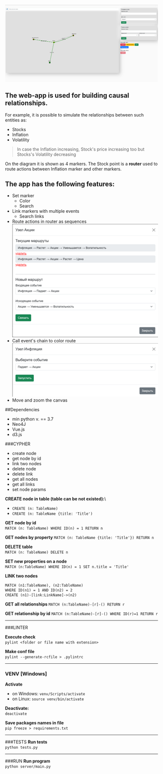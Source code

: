 ![ui.png](assets/ui.png)

## The web-app is used for building **causal relationships**.  
For example, it is possible to simulate the relationships between such entities as:
- Stocks
- Inflation
- Volatility

> In case the Inflation increasing, Stock's price increasing too but Stocks's Volatility decreasing

On the diagram it is shown as 4 markers. The Stock point is a **router** used to route actions between Inflation marker and other markers.  

## The app has the following features:
- Set marker
  - Color
  - Search
- Link markers with multiple events
  - Search links
- Route actions in router as sequences
![router.png](assets/router.png)
- Call event's chain to color route
![call.png](assets/call.png)
- Move and zoom the canvas 


##Dependencies
- min python v. == 3.7
- Neo4J
- Vue.js
- d3.js

###CYPHER
- create node
- get node by id
- link two nodes
- delete node
- delete link
- get all nodes
- get all links
- set node params

**CREATE node in table (table can be not existed):**\
- `CREATE (n: TableName)`
- `CREATE (n: TableName {title: 'Title')`

**GET node by id**\
`MATCH (n: TableName) WHERE ID(n) = 1 RETURN n`

**GET nodes by property**
`MATCH (n: TableName {title: 'Title'}) RETURN n`

**DELETE table**\
`MATCH (n: TableName) DELETE n`

**SET new properties on a node**\
`MATCH (n:TableName) WHERE ID(n) = 1 SET n.title = 'Title'`

**LINK two nodes**
```
MATCH (n1:TableName), (n2:TableName)
WHERE ID(n1) = 1 AND ID(n2) = 2
CREATE (n1)-[link:LinkName]->(n2)
```

**GET all relationships**
```MATCH (n:TableName)-[r]-() RETURN r```


**GET relationship by id**
```MATCH (n:TableName)-[r]-() WHERE ID(r)=1 RETURN r```

<hr>

###LINTER

**Execute check**\
`pylint <folder or file name with extension>`

**Make conf file**\
`pylint --generate-rcfile > .pylintrc`
 
<hr>
 
### VENV [Windows]  
**Activate**
- on Windows: `venv/Scripts/activate`
- on Linux: `source venv/bin/activate`

**Deactivate:**\
`deactivate`

**Save packages names in file**\
`pip freeze > requirements.txt`

<hr>

###TESTS
**Run tests**\
`python tests.py`

<hr>

###RUN
**Run program**\
`python server/main.py`
